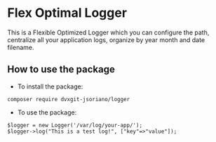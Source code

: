 # Flex Optimal Logger

This is a Flexible Optimized Logger which you can configure the path, centralize all your application logs, organize by year month and date filename.

## How to use the package

- To install the package:

`composer require dvxgit-jsoriano/logger`

- To use the package:

```
$logger = new Logger('/var/log/your-app/');
$logger->log("This is a test log!", ["key"=>"value"]);
```
